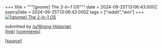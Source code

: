 +++
title = """[gnome] The 2-in-1 OS"""
date = 2024-09-25T13:06:43.000Z
expiryDate = 2024-09-25T13:06:43.000Z
tags = ["reddit","wm"]
+++
[![[gnome] The 2-in-1 OS](https://preview.redd.it/3gzhgqj9fyqd1.png?width=640&crop=smart&auto=webp&s=ec7a8f924994b2b37b674f2f94f9975342a740cb "[gnome] The 2-in-1 OS")](https://www.reddit.com/r/unixporn/comments/1fp3zwb/gnome_the_2in1_os/)

submitted by [/u/Wrong-Historian](https://www.reddit.com/user/Wrong-Historian)  
[\[link\]](https://i.redd.it/3gzhgqj9fyqd1.png) [\[comments\]](https://www.reddit.com/r/unixporn/comments/1fp3zwb/gnome_the_2in1_os/)

[[source]](https://www.reddit.com/r/unixporn/comments/1fp3zwb/gnome_the_2in1_os/)
